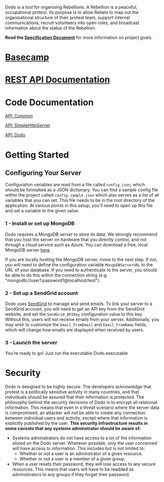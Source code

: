 Dodo is a tool for organising Rebellions. A Rebellion is a peaceful, occupational protest. 
Its purpose is to allow Rebels to map out the organisational structure of their protest 
team, support internal communications, recruit volunteers into open roles, and broadcast 
information about the status of the Rebellion.

**Read the [Specification Document](https://docs.google.com/document/d/1yjUkmxTiSCRLJ7weWW5JxJRUwE2LFJmo2SnO-Fwxggk/)** for more information on project goals.

# [Basecamp](https://3.basecamp.com/3559494/projects/14285600)

# [REST API Documentation](https://documenter.getpostman.com/view/8888079/SW15xbbc?version=latest)

# Code Documentation

[API: Common](https://code.organise.earth/sean/dodo/wikis/API:-Common)

[API: SimpleHttpServer](https://code.organise.earth/sean/dodo/wikis/API:-SimpleHttpServer)

[API: Dodo](https://code.organise.earth/sean/dodo/wikis/API:-Dodo)

# Getting Started

## Configuring Your Server

Configuration variables are read from a file called `config.json`, which should be formatted as a JSON dictionary. You can find a sample config file within the project called `config.sample.json` which also serves as a list of all variables that you can set. This file needs to be in the root directory of the application. At various points in this setup, you'll need to open up this file and set a variable to the given value.

### 1 - Install or set up MongoDB

Dodo requires a MongoDB server to store its data. We strongly recommend that you host the server on hardware that you directly control, and not through a cloud service such as Azure. You can download a free, local MongoDB server [here](https://www.mongodb.com/community).

If you are locally hosting the MongoDB server, move to the next step. If not, you will need to define the configuration variable `MongoDBServerURL` to the URL of your database. If you need to authenticate to the server, you should be able to do this within the connection string (e.g. "mongodb://user1:password1@localhost/test").

### 2 - Set up a SendGrid account

Dodo uses [SendGrid](https://sendgrid.com/) to manage and send emails. To link your server to a SendGrid account, you will need to get an API key from the SendGrid website, and set the `SendGrid_APIKey` configuration value to this key. Without this, users will not receive emails from your server. Additionally, you may wish to customize the `Email_FromEmail` and `Email_FromName` fields, which will change how emails are displayed when received by users.

### 3 - Launch the server

You're ready to go! Just run the executable Dodo.executable

# Security

Dodo is designed to be highly secure. The developers acknowledge that protest is a politically sensitive activity in many countries, and that individuals should be assured that their information is protected. The philosophy behind the security decisions of Dodo is to encrypt all relational information. This means that even in a threat scenario where the server data is compromised, an attacker will not be able to create any connection between individual users and activity, except where that information is explicitly published by the user. **This security infrastructure results in some caveats that any systems adminstrator should be aware of:**

- Systems adminstrators do not have access to a lot of the information stored on the Dodo server. Wherever possible, only the user concerned will have access to information. This includes but is not limited to:
  - Whether or not a user is an adminstrator of a given resource.
  - Whether or not a user is a member of a given group.
- When a user resets their password, they will lose access to any secure resources. This means that users will have to be readded as administrators to any groups if they forget their password.